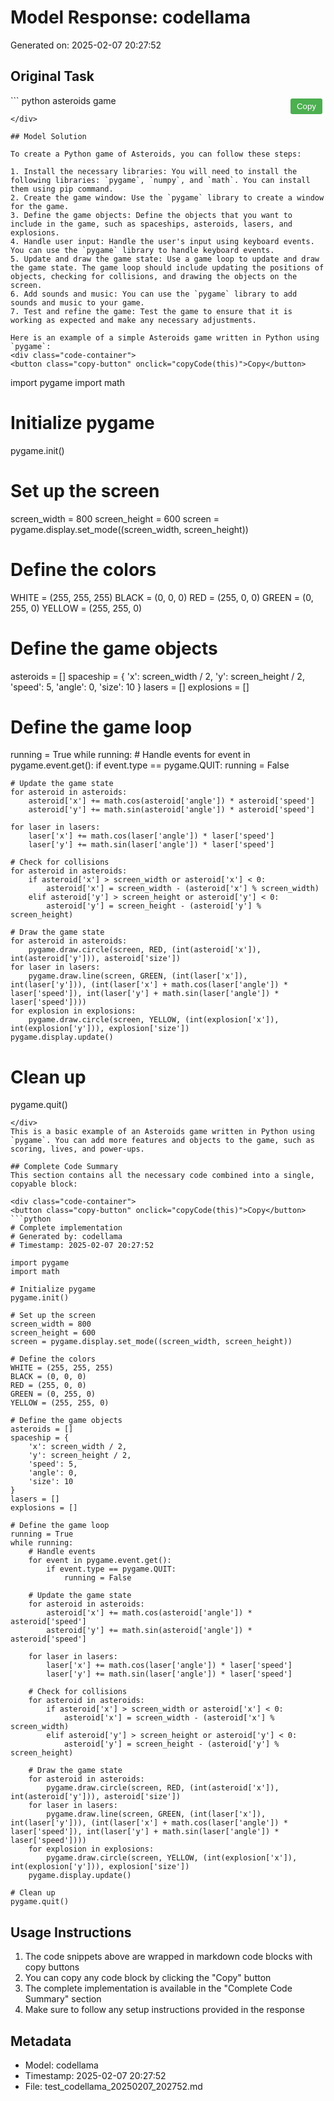 # Model Response: codellama
Generated on: 2025-02-07 20:27:52


<style>
.copy-button {
    position: absolute;
    top: 5px;
    right: 5px;
    padding: 5px 10px;
    background-color: #4CAF50;
    color: white;
    border: none;
    border-radius: 3px;
    cursor: pointer;
    z-index: 1;
}
.code-container {
    position: relative;
    margin: 10px 0;
}
.copy-button:hover {
    background-color: #45a049;
}
.copy-button:active {
    background-color: #3d8b40;
}
</style>

<script>
function copyCode(buttonElement) {
    const codeBlock = buttonElement.parentElement.querySelector('code');
    const range = document.createRange();
    range.selectNode(codeBlock);
    window.getSelection().removeAllRanges();
    window.getSelection().addRange(range);
    try {
        document.execCommand('copy');
        buttonElement.textContent = 'Copied!';
        setTimeout(() => {
            buttonElement.textContent = 'Copy';
        }, 2000);
    } catch(e) {
        console.error('Failed to copy text:', e);
        buttonElement.textContent = 'Failed to copy';
    }
    window.getSelection().removeAllRanges();
}
</script>


## Original Task
<div class="code-container">
<button class="copy-button" onclick="copyCode(this)">Copy</button>
```
python asteroids game

```
</div>

## Model Solution

To create a Python game of Asteroids, you can follow these steps:

1. Install the necessary libraries: You will need to install the following libraries: `pygame`, `numpy`, and `math`. You can install them using pip command.
2. Create the game window: Use the `pygame` library to create a window for the game.
3. Define the game objects: Define the objects that you want to include in the game, such as spaceships, asteroids, lasers, and explosions.
4. Handle user input: Handle the user's input using keyboard events. You can use the `pygame` library to handle keyboard events.
5. Update and draw the game state: Use a game loop to update and draw the game state. The game loop should include updating the positions of objects, checking for collisions, and drawing the objects on the screen.
6. Add sounds and music: You can use the `pygame` library to add sounds and music to your game.
7. Test and refine the game: Test the game to ensure that it is working as expected and make any necessary adjustments.

Here is an example of a simple Asteroids game written in Python using `pygame`:
<div class="code-container">
<button class="copy-button" onclick="copyCode(this)">Copy</button>
```
import pygame
import math

# Initialize pygame
pygame.init()

# Set up the screen
screen_width = 800
screen_height = 600
screen = pygame.display.set_mode((screen_width, screen_height))

# Define the colors
WHITE = (255, 255, 255)
BLACK = (0, 0, 0)
RED = (255, 0, 0)
GREEN = (0, 255, 0)
YELLOW = (255, 255, 0)

# Define the game objects
asteroids = []
spaceship = {
    'x': screen_width / 2,
    'y': screen_height / 2,
    'speed': 5,
    'angle': 0,
    'size': 10
}
lasers = []
explosions = []

# Define the game loop
running = True
while running:
    # Handle events
    for event in pygame.event.get():
        if event.type == pygame.QUIT:
            running = False

    # Update the game state
    for asteroid in asteroids:
        asteroid['x'] += math.cos(asteroid['angle']) * asteroid['speed']
        asteroid['y'] += math.sin(asteroid['angle']) * asteroid['speed']

    for laser in lasers:
        laser['x'] += math.cos(laser['angle']) * laser['speed']
        laser['y'] += math.sin(laser['angle']) * laser['speed']

    # Check for collisions
    for asteroid in asteroids:
        if asteroid['x'] > screen_width or asteroid['x'] < 0:
            asteroid['x'] = screen_width - (asteroid['x'] % screen_width)
        elif asteroid['y'] > screen_height or asteroid['y'] < 0:
            asteroid['y'] = screen_height - (asteroid['y'] % screen_height)

    # Draw the game state
    for asteroid in asteroids:
        pygame.draw.circle(screen, RED, (int(asteroid['x']), int(asteroid['y'])), asteroid['size'])
    for laser in lasers:
        pygame.draw.line(screen, GREEN, (int(laser['x']), int(laser['y'])), (int(laser['x'] + math.cos(laser['angle']) * laser['speed']), int(laser['y'] + math.sin(laser['angle']) * laser['speed'])))
    for explosion in explosions:
        pygame.draw.circle(screen, YELLOW, (int(explosion['x']), int(explosion['y'])), explosion['size'])
    pygame.display.update()

# Clean up
pygame.quit()
```
</div>
This is a basic example of an Asteroids game written in Python using `pygame`. You can add more features and objects to the game, such as scoring, lives, and power-ups.

## Complete Code Summary
This section contains all the necessary code combined into a single, copyable block:

<div class="code-container">
<button class="copy-button" onclick="copyCode(this)">Copy</button>
```python
# Complete implementation
# Generated by: codellama
# Timestamp: 2025-02-07 20:27:52

import pygame
import math

# Initialize pygame
pygame.init()

# Set up the screen
screen_width = 800
screen_height = 600
screen = pygame.display.set_mode((screen_width, screen_height))

# Define the colors
WHITE = (255, 255, 255)
BLACK = (0, 0, 0)
RED = (255, 0, 0)
GREEN = (0, 255, 0)
YELLOW = (255, 255, 0)

# Define the game objects
asteroids = []
spaceship = {
    'x': screen_width / 2,
    'y': screen_height / 2,
    'speed': 5,
    'angle': 0,
    'size': 10
}
lasers = []
explosions = []

# Define the game loop
running = True
while running:
    # Handle events
    for event in pygame.event.get():
        if event.type == pygame.QUIT:
            running = False

    # Update the game state
    for asteroid in asteroids:
        asteroid['x'] += math.cos(asteroid['angle']) * asteroid['speed']
        asteroid['y'] += math.sin(asteroid['angle']) * asteroid['speed']

    for laser in lasers:
        laser['x'] += math.cos(laser['angle']) * laser['speed']
        laser['y'] += math.sin(laser['angle']) * laser['speed']

    # Check for collisions
    for asteroid in asteroids:
        if asteroid['x'] > screen_width or asteroid['x'] < 0:
            asteroid['x'] = screen_width - (asteroid['x'] % screen_width)
        elif asteroid['y'] > screen_height or asteroid['y'] < 0:
            asteroid['y'] = screen_height - (asteroid['y'] % screen_height)

    # Draw the game state
    for asteroid in asteroids:
        pygame.draw.circle(screen, RED, (int(asteroid['x']), int(asteroid['y'])), asteroid['size'])
    for laser in lasers:
        pygame.draw.line(screen, GREEN, (int(laser['x']), int(laser['y'])), (int(laser['x'] + math.cos(laser['angle']) * laser['speed']), int(laser['y'] + math.sin(laser['angle']) * laser['speed'])))
    for explosion in explosions:
        pygame.draw.circle(screen, YELLOW, (int(explosion['x']), int(explosion['y'])), explosion['size'])
    pygame.display.update()

# Clean up
pygame.quit()

```
</div>

## Usage Instructions
1. The code snippets above are wrapped in markdown code blocks with copy buttons
2. You can copy any code block by clicking the "Copy" button
3. The complete implementation is available in the "Complete Code Summary" section
4. Make sure to follow any setup instructions provided in the response

## Metadata
- Model: codellama
- Timestamp: 2025-02-07 20:27:52
- File: test_codellama_20250207_202752.md
